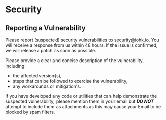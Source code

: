 # Security

## Reporting a Vulnerability

Please report (suspected) security vulnerabilities to <security@iohk.io>.
You will receive a
response from us within 48 hours.
If the issue is confirmed, we will release a patch as soon
as possible.

Please provide a clear and concise description of the vulnerability, including:

* the affected version(s),
* steps that can be followed to exercise the vulnerability,
* any workarounds or mitigation's.

If you have developed any code or utilities that can help demonstrate the suspected
vulnerability, please mention them in your email but ***DO NOT*** attempt to include them as
attachments as this may cause your Email to be blocked by spam filters.

